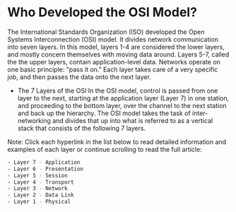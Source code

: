 # Who Developed the OSI Model?
The International Standards Organization (ISO) developed the Open Systems Interconnection (OSI) model. 
It divides network communication into seven layers. In this model, layers 1-4 are considered the lower layers, and mostly concern themselves with moving data around. Layers 5-7, called the the upper layers, contain application-level data. Networks operate on one basic principle: "pass it on." Each layer takes care of a very specific job, and then passes the data onto the next layer.

- The 7 Layers of the OSI
In the OSI model, control is passed from one layer to the next, starting at the application layer (Layer 7) in one station, and proceeding to the bottom layer, over the channel to the next station and back up the hierarchy. The OSI model takes the task of inter-networking and divides that up into what is referred to as a vertical stack that consists of the following 7 layers.

Note: Click each hyperlink in the list below to read detailed information and examples of each layer or continue scrolling to read the full article:

```bash
- Layer 7 - Application
- Layer 6 - Presentation
- Layer 5 - Session
- Layer 4 - Transport
- Layer 3 - Network
- Layer 2 - Data Link
- Layer 1 - Physical
```

![]()
